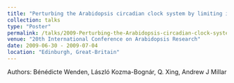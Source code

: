 ```yaml
---
title: "Perturbing the Arabidopsis circadian clock system by limiting its light inputs"
collection: talks
type: "Poster"
permalink: /talks/2009-Perturbing-the-Arabidopsis-circadian-clock-system
venue: "20th International Conference on Arabidopsis Research"
date: 2009-06-30 - 2009-07-04
location: "Edinburgh, Great-Britain"
---
```


Authors: Bénédicte Wenden, László Kozma-Bognár, Q. Xing,  Andrew J Millar
